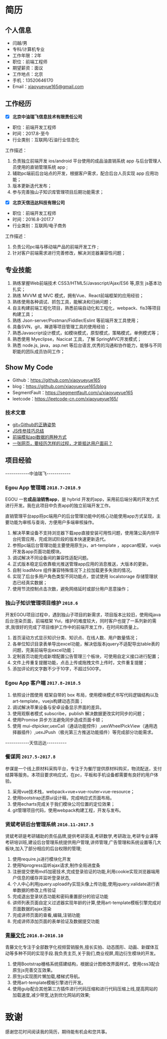 # 简历

## 个人信息

 - 闫越/男
 - 专科/计算机专业
 - 工作年限：2年
 - 职位：前端工程师
 - 期望薪资：面议
 - 工作地点：北京
 - 手机：13520646170
 - Email：xiaoyueyue165@gmail.com

## 工作经历

- [x] **北京中油瑞飞信息技术有限责任公司**
- 职位：前端开发工程师
- 时间：2017.8-至今
- 行业类别：互联网/石油行业信息化

工作描述：

1. 负责独立前端开发 ios/android 平台使用的成品油直销系统 app 与后台管理人员使用的直销管理系统 app ;
2. 辅助pc端前后台站点的开发，根据客户需求，配合后台人员实现 app 应用功能；
3. 版本更新迭代发布；
4. 参与完善独山子知识库管理项目后期功能需求；

- [x] **北京天信迅达科技有限公司**
- 职位：前端开发工程师
- 时间：2016.8-2017.7
- 行业类别：互联网/电子商务

工作描述：

1. 负责公司pc端与移动端产品的前端开发工作 ;
2. 针对客户前端需求进行完善修改，解决浏览器兼容性问题；


## 专业技能

1.  熟练掌握Web前端技术 CSS3/HTML5/Javascript/Ajax/ES6 等,原生 js基本功扎实；
2.  熟练 MVVM 或 MVC 模式，拥有Vue、React前端框架的应用经验；
3. 熟练使用各种调试、抓包工具，能解决和归纳问题；
4. 自主构建前端工程化项目，熟悉前端自动化和工程化，webpack、fis3等项目构建工具；
5. 熟练 Json-server/Postman/Fiddler/Eslint 等前端开发工具使用；
6. 具备SVN，git，禅道等项目管理工具的使用经验；
7. 熟悉Javascript设计模式，如模块模式，原型模式，策略模式，单例模式等；
8. 熟悉使用 Myeclipse，Nacicat 工具，了解 SpringMVC开发模式；
9. 熟悉 node.js, java，asp.net 等后台语言,优秀的沟通和协作能力，能够与不同职能的团队成员协同工作；

## Show My Code

- Github：https://github.com/xiaoyueyue165
- blog：https://github.com/xiaoyueyue165/blog
- SegmentFault：https://segmentfault.com/u/xiaoyueyue165
- leetcode：https://leetcode-cn.com/xiaoyueyue165/

### 技术文章

- [git+Github的正确姿势 ](https://github.com/xiaoyueyue165/blog/issues/2)
- [JS传参技巧总结](https://segmentfault.com/a/1190000016005163)
- [前端模拟api数据的两种方式](https://github.com/xiaoyueyue165/blog/issues/25)
- [一张网页，要经历怎样的过程，才能抵达用户面前？](https://github.com/xiaoyueyue165/blog/blob/master/docs/%E4%B8%80%E5%BC%A0%E7%BD%91%E9%A1%B5%EF%BC%8C%E8%A6%81%E7%BB%8F%E5%8E%86%E6%80%8E%E6%A0%B7%E7%9A%84%E8%BF%87%E7%A8%8B%EF%BC%8C%E6%89%8D%E8%83%BD%E6%8A%B5%E8%BE%BE%E7%94%A8%E6%88%B7%E9%9D%A2%E5%89%8D%EF%BC%9F.md)


## 项目经验

------------中油瑞飞------------
### Egou App 管理端 `2018.7-2018.9`

EGOU 一套**成品油销售app**，是 hybrid 开发的app，采用前后端分离的开发方式进行开发。我在此项目中负责app的独立前端开发工作。

直销管理平台app将pc端用户的后台管理功能中的核心功能使用app方式呈现，主要功能为审核与查询，方便用户多端审核操作。

1. 解决苹果设备不支持浏览器下载app直接安装可用性问题，使用蒲公英内侧平台托管应用，完成测试阶段的版本快速更新迭代。
2. 参照pc端后台管理功能主要使用原生js，art-template ，appcan框架，vuejs 开发各app页面功能模块。
3. 调试解决不同设备间的兼容性适配问题。
3. 正式版本稳定后依靠极光推送管理app应用的消息推送，大版本的更新。
4. 自制 loadMore 组件兼容特殊情况下上拉加载更多失效的情况。
5. 实现了后台多用户角色类型不同功能点，尝试使用 localstorage 存储管理状态已经真实数据；
6. 使用节流控制点击次数，避免网络延时或部分用户恶意操作；

### 独山子知识管理项目维护 `2018.6`

开发EGOU项目过程中，遇到独山子项目的新需求，项目版本比较旧，使用纯java后台渲染页面，前端框架 Yui，维护的难度较大，同时客户也提了一系列新的需求,我很好的完成了项目维护工作中的前端开发工作，在时间和质量上。

1. 首页滚动方式显示知识分类、知识点、在线人数、用户数量情况；
2. 各单位知识目录表单导出excel功能，解决低版本jquery不适配导出table表的问题，完美前端导出excel功能；
3. 定制首页功能完成新增配置公告管理三个板块，可使用自定义接口进行配置；
4. 文件上传重复提醒功能，点击上传或拖拽文件上传时，文件重复提醒；
5. 添加评论的文字数不少于10字，不超过500字。

### Egou App 客户端 `2017.8-2018.5`


1. 依照设计图使用 框架自带的 box 布局，使用模块模式书写代码逻辑结构以及 art-template，vuejs构建动态页面；
2. 调试解决苹果设备与安卓设备显示界面的差异。
3. 使用观察者模式 subscribe，publish 解决数据更改实时同步的问题；
4. 使用Promise 异步方法避免同步造成页面卡顿；
5. 使用 mui-dtpicker,uexCall（通话功能控件）,uexWheelPickView（通用选择器插件）,uexJPush（极光第三方推送功能插件）等完成部分功能需求。


------------天信迅达----------

### 餐谋网 `2017.5-2017.8`

参谋是一个线上原材料采购平台，专注于为餐厅提供原材料购买，物流配送，支付结算等服务。本项目要求响应式，在pc，平板和手机设备都需要有良好的用户体验。

1. 采用vue技术栈，webpack+vue+vue-router+vue-resource；
2. 使用bootstrap还原ui设计稿，完成响应式页面布局。
3. 使用echarts完成关于我们模块公司位置的定位效果；
4. git管理项目代码，使用webpack构建工程，开发与发布。

###  贤斌考研后台管理系统 `2016.11-2017.5`

贤斌考研是考研辅助的责任品牌,提供考研英语,考研数学,考研政治,考研专业课等考研培训班,建设后台管理系统提供用户管理,讲师管理,广告管理和系统设置等几大板块,加入了部分相应的后台权限的管理;

1.   使用require.js进行模块化开发
2.   使用Nprogress监听ajax请求,制作全局进度条
3.  注册提交使用md5加密技术,完成登录验证的功能,利用cookie实现浏览器端用户信息的缓存并监听登录状态,
4.  个人中心利用jquery.uploadify实现头像上传功能,使用jquery.validate进行表单数据的修改上传验证
5.   完成退出登录状态功能和密码重置部分的验证功能
6.  讲师列表页面自定义过滤器实现年龄的计算,使用art-template模板引擎完成对页面数据的ajax渲染
7.   完成讲师页面的查看,编辑,注销功能
8.   完成讲师添加页面的表单验证及数据提交功能

### [青藤文化](http://www.ividea.cn/) `2016.8-2016.10`
青藤文化专注于全部数字化视频营销服务,擅长实拍、动态图形、动画、新媒体互动等多种不同的实现手段.我负责主页,关于我们,商业视屏,周边衍生模块的开发。

1. 使用Bootstrap栅格系统搭建结构，根据设计图修改界面样式，使用css3配合原生js完善交互效果。
2. 原生js实现图片懒加载,楼梯式导航。
3. 使用art-template模板引擎进行开发。
4. 使用gulp配合其他第三方插件进行代码压缩和进行代码压缩上线,提高网站的加载速度,减少带宽,达到优化网站的效果;



# 致谢
感谢您花时间阅读我的简历，期待能有机会和您共事。
